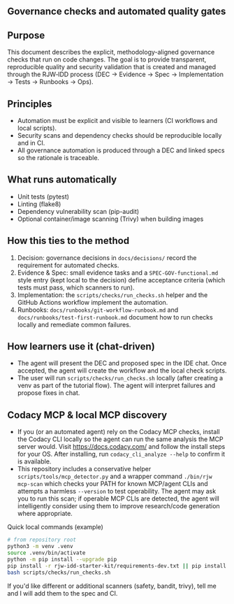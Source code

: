 ## Governance checks and automated quality gates

Purpose
-------
This document describes the explicit, methodology-aligned governance checks that run on code changes. The goal is to provide transparent, reproducible quality and security validation that is created and managed through the RJW‑IDD process (DEC → Evidence → Spec → Implementation → Tests → Runbooks → Ops).

Principles
----------
- Automation must be explicit and visible to learners (CI workflows and local scripts).
- Security scans and dependency checks should be reproducible locally and in CI.
- All governance automation is produced through a DEC and linked specs so the rationale is traceable.

What runs automatically
-----------------------
- Unit tests (pytest)
- Linting (flake8)
- Dependency vulnerability scan (pip-audit)
- Optional container/image scanning (Trivy) when building images

How this ties to the method
---------------------------
1. Decision: governance decisions in `docs/decisions/` record the requirement
   for automated checks.
2. Evidence & Spec: small evidence tasks and a `SPEC-GOV-functional.md` style entry (kept local to the decision) define acceptance criteria (which tests must pass, which scanners to run).
3. Implementation: the `scripts/checks/run_checks.sh` helper and the GitHub Actions workflow implement the automation.
4. Runbooks: `docs/runbooks/git-workflow-runbook.md` and
   `docs/runbooks/test-first-runbook.md` document how to run checks locally and
   remediate common failures.

How learners use it (chat-driven)
--------------------------------
- The agent will present the DEC and proposed spec in the IDE chat. Once accepted, the agent will create the workflow and the local check scripts.
- The user will run `scripts/checks/run_checks.sh` locally (after creating a venv as part of the tutorial flow). The agent will interpret failures and propose fixes in chat.

Codacy MCP & local MCP discovery
--------------------------------
- If you (or an automated agent) rely on the Codacy MCP checks, install the Codacy CLI locally so the agent can run the same analysis the MCP server would. Visit https://docs.codacy.com/ and follow the install steps for your OS. After installing, run `codacy_cli_analyze --help` to confirm it is available.
- This repository includes a conservative helper `scripts/tools/mcp_detector.py` and a wrapper command `./bin/rjw mcp-scan` which checks your PATH for known MCP/agent CLIs and attempts a harmless `--version` to test operability. The agent may ask you to run this scan; if operable MCP CLIs are detected, the agent will intelligently consider using them to improve research/code generation where appropriate.

Quick local commands (example)
```bash
# from repository root
python3 -m venv .venv
source .venv/bin/activate
python -m pip install --upgrade pip
pip install -r rjw-idd-starter-kit/requirements-dev.txt || pip install -r rjw-idd-starter-kit/requirements.txt
bash scripts/checks/run_checks.sh
```

If you'd like different or additional scanners (safety, bandit, trivy), tell me and I will add them to the spec and CI.

